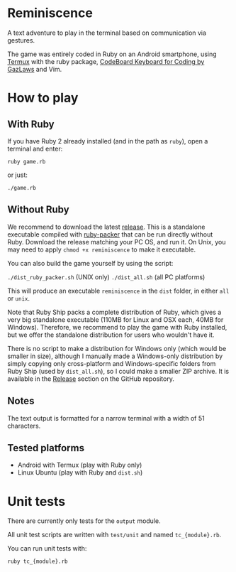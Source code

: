 # Reminiscence

A text adventure to play in the terminal based on communication via gestures.

The game was entirely coded in Ruby on an Android smartphone, using [Termux](https://termux.com) with the ruby package, [CodeBoard Keyboard for Coding by GazLaws](https://play.google.com/store/apps/details?id=com.gazlaws.codeboard) and Vim.

# How to play

## With Ruby

If you have Ruby 2 already installed (and in the path as `ruby`), open a terminal and enter:

`ruby game.rb`

or just:

`./game.rb`

## Without Ruby

We recommend to download the latest [release](https://github.com/hsandt/reminiscence/releases). This is a standalone executable compiled with [ruby-packer](https://github.com/pmq20/ruby-packer) that can be run directly without Ruby. Download the release matching your PC OS, and run it. On Unix, you may need to apply `chmod +x reminiscence` to make it executable.

You can also build the game yourself by using the script:

`./dist_ruby_packer.sh` (UNIX only)
`./dist_all.sh` (all PC platforms)

This will produce an executable `reminiscence` in the `dist` folder, in either `all` or `unix`.

Note that Ruby Ship packs a complete distribution of Ruby, which gives a very big standalone executable (110MB for Linux and OSX each, 40MB for Windows). Therefore, we recommend to play the game with Ruby installed, but we offer the standalone distribution for users who wouldn't have it.

There is no script to make a distribution for Windows only (which would be smaller in size), although I manually made a Windows-only distribution by simply copying only cross-platform and Windows-specific folders from Ruby Ship (used by `dist_all.sh`), so I could make a smaller ZIP archive. It is available in the [Release](https://github.com/hsandt/reminiscence/releases) section on the GitHub repository.

## Notes

The text output is formatted for a narrow terminal with a width of 51 characters.

## Tested platforms

* Android with Termux (play with Ruby only)
* Linux Ubuntu (play with Ruby and `dist.sh`)

# Unit tests

There are currently only tests for the `output` module.

All unit test scripts are written with `test/unit` and named `tc_{module}.rb`.

You can run unit tests with:

`ruby tc_{module}.rb`
